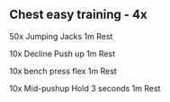 ## Chest easy training - 4x

50x	Jumping Jacks
1m	Rest

10x	Decline Push up
1m	Rest

10x	bench press flex
1m	Rest

10x	Mid-pushup Hold 3 seconds
1m	Rest
